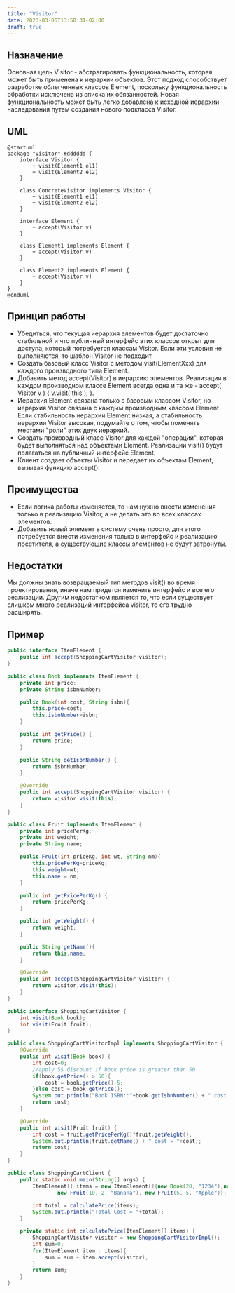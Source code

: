 ```yaml
---
title: "Visitor"
date: 2023-03-05T13:50:31+02:00
draft: true
---
```


## Назначение

Основная цель Visitor - абстрагировать функциональность, которая может быть применена к иерархии объектов. Этот подход способствует разработке облегченных классов Element, поскольку функциональность обработки исключена из списка их обязанностей. Новая функциональность может быть легко добавлена к исходной иерархии наследования путем создания нового подкласса Visitor.

## UML

```plantuml
@startuml
package "Visitor" #dddddd {
    interface Visitor {
        + visit(Element1 el1)
        + visit(Element2 el2)
    }

    class ConcreteVisitor implements Visitor {
        + visit(Element1 el1)
        + visit(Element2 el2)
    }

    interface Element {
        + accept(Visitor v)
    }

    class Element1 implements Element {
        + accept(Visitor v)
    }

    class Element2 implements Element {
        + accept(Visitor v)
    }
}
@enduml
```

## Принцип работы

-   Убедиться, что текущая иерархия элементов будет достаточно стабильной и что публичный интерфейс этих классов открыт для доступа, который потребуется классам Visitor. Если эти условия не выполняются, то шаблон Visitor не подходит.
-   Создать базовый класс Visitor с методом visit(ElementXxx) для каждого производного типа Element.
-   Добавить метод accept(Visitor) в иерархию элементов. Реализация в каждом производном классе Element всегда одна и та же - accept( Visitor v ) { v.visit( this ); }.
-   Иерархия Element связана только с базовым классом Visitor, но иерархия Visitor связана с каждым производным классом Element. Если стабильность иерархии Element низкая, а стабильность иерархии Visitor высокая, подумайте о том, чтобы поменять местами "роли" этих двух иерархий.
-   Создать производный класс Visitor для каждой "операции", которая будет выполняться над объектами Element. Реализации visit() будут полагаться на публичный интерфейс Element.
-   Клиент создает объекты Visitor и передает их объектам Element, вызывая функцию accept().

## Преимущества

-   Если логика работы изменяется, то нам нужно внести изменения только в реализацию Visitor, а не делать это во всех классах элементов.
-   Добавить новый элемент в систему очень просто, для этого потребуется внести изменения только в интерфейс и реализацию посетителя, а существующие классы элементов не будут затронуты.

## Недостатки

Мы должны знать возвращаемый тип методов visit() во время проектирования, иначе нам придется изменить интерфейс и все его реализации. Другим недостатком является то, что если существует слишком много реализаций интерфейса visitor, то его трудно расширять.

## Пример

```java
public interface ItemElement {
	public int accept(ShoppingCartVisitor visitor);
}

public class Book implements ItemElement {
	private int price;
	private String isbnNumber;

	public Book(int cost, String isbn){
		this.price=cost;
		this.isbnNumber=isbn;
	}

	public int getPrice() {
		return price;
	}

	public String getIsbnNumber() {
		return isbnNumber;
	}

	@Override
	public int accept(ShoppingCartVisitor visitor) {
		return visitor.visit(this);
	}
}

public class Fruit implements ItemElement {
	private int pricePerKg;
	private int weight;
	private String name;

	public Fruit(int priceKg, int wt, String nm){
		this.pricePerKg=priceKg;
		this.weight=wt;
		this.name = nm;
	}

	public int getPricePerKg() {
		return pricePerKg;
	}

	public int getWeight() {
		return weight;
	}

	public String getName(){
		return this.name;
	}

	@Override
	public int accept(ShoppingCartVisitor visitor) {
		return visitor.visit(this);
	}
}

public interface ShoppingCartVisitor {
	int visit(Book book);
	int visit(Fruit fruit);
}

public class ShoppingCartVisitorImpl implements ShoppingCartVisitor {
	@Override
	public int visit(Book book) {
		int cost=0;
		//apply 5$ discount if book price is greater than 50
		if(book.getPrice() > 50){
			cost = book.getPrice()-5;
		}else cost = book.getPrice();
		System.out.println("Book ISBN::"+book.getIsbnNumber() + " cost ="+cost);
		return cost;
	}

	@Override
	public int visit(Fruit fruit) {
		int cost = fruit.getPricePerKg()*fruit.getWeight();
		System.out.println(fruit.getName() + " cost = "+cost);
		return cost;
	}
}

public class ShoppingCartClient {
	public static void main(String[] args) {
		ItemElement[] items = new ItemElement[]{new Book(20, "1234"),new Book(100, "5678"),
				new Fruit(10, 2, "Banana"), new Fruit(5, 5, "Apple")};

		int total = calculatePrice(items);
		System.out.println("Total Cost = "+total);
	}

	private static int calculatePrice(ItemElement[] items) {
		ShoppingCartVisitor visitor = new ShoppingCartVisitorImpl();
		int sum=0;
		for(ItemElement item : items){
			sum = sum + item.accept(visitor);
		}
		return sum;
	}
}
```
